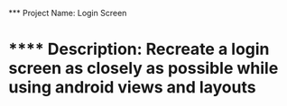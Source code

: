 *** Project Name: Login Screen 

**** Description: Recreate a login screen as closely as possible while using android views and layouts
=================================
